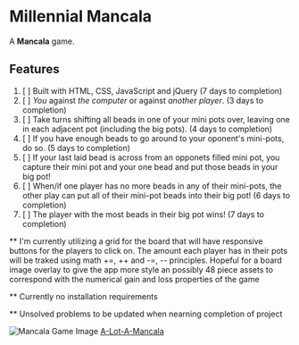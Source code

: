 # Millennial Mancala
A **Mancala** game. 

## Features
1. [ ] Built with HTML, CSS, JavaScript and jQuery (7 days to completion)
2. [ ] *You* against *the computer* or against *another player*. (3 days to completion)
3. [ ] Take turns shifting all beads in one of your mini pots over, leaving one in each adjacent pot (including the big pots). (4 days to completion)
4. [ ] If you have enough beads to go around to your oponent's mini-pots, do so. (5 days to completion)
5. [ ] If your last laid bead is across from an opponets filled mini pot, you capture their mini pot and your one bead and put those beads in your big pot!
6. [ ] When/if one player has no more beads in any of their mini-pots, the other play can put all of their mini-pot beads into their big pot! (6 days to completion)
7. [ ] The player with the most beads in their big pot wins! (7 days to completion)

** I'm currently utilizing a grid for the board that will have responsive buttons for the players to click on. The amount each player has in their pots will be traked using math +=, ++ and -=, -- principles. Hopeful for a board image overlay to give the app more style an possibly 48 piece assets to correspond with the numerical gain and loss properties of the game

** Currently no installation requirements

** Unsolved problems to be updated when nearning completion of project

![Mancala Game Image](http://www.adrcrafts.com/wp-content/uploads/2018/06/Mancala-boardclassic-wooden-toyplay-woodenwooden-game-7.jpg)
[A-Lot-A-Mancala](https://drewdevero.github.io/Millennial-Mancala)
